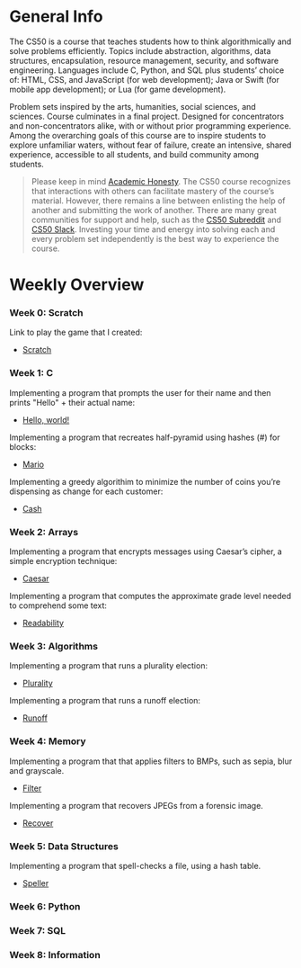 # General Info
The CS50 is a course that teaches students how to think algorithmically and solve problems efficiently. Topics include abstraction, algorithms, data structures, encapsulation, resource management, security, and software engineering. Languages include C, Python, and SQL plus students’ choice of: HTML, CSS, and JavaScript (for web development); Java or Swift (for mobile app development); or Lua (for game development). 

Problem sets inspired by the arts, humanities, social sciences, and sciences. Course culminates in a final project. Designed for concentrators and non-concentrators alike, with or without prior programming experience. Among the overarching goals of this course are to inspire students to explore unfamiliar waters, without fear of failure, create an intensive, shared experience, accessible to all students, and build community among students.

> Please keep in mind <a href="https://cs50.harvard.edu/x/2020/syllabus/#academic-honesty">Academic Honesty</a>. The CS50 course recognizes that interactions with others can facilitate mastery of the course’s material. However, there remains a line between enlisting the help of another and submitting the work of another. There are many great communities for support and help, such as the <a href="https://www.reddit.com/r/cs50/">CS50 Subreddit</a> and <a href="https://app.slack.com/client/T0454A63D/C0454A65T">CS50 Slack</a>. Investing your time and energy into solving each and every problem set independently is the best way to experience the course.

# Weekly Overview

### Week 0: Scratch
Link to play the game that I created:
* <a href="https://scratch.mit.edu/projects/412735859/">Scratch</a>

### Week 1: C
Implementing a program that prompts the user for their name and then prints "Hello" + their actual name:
* <a href="https://github.com/marianadacunha/cs50/blob/master/1%20-%20hello/hello.c">Hello, world!</a>

Implementing a program that recreates half-pyramid using hashes (#) for blocks:
* <a href="https://github.com/marianadacunha/cs50/tree/master/2%20-%20mario">Mario</a>

Implementing a greedy algorithim to minimize the number of coins you’re dispensing as change for each customer:
* <a href="https://github.com/marianadacunha/cs50/tree/master/3%20-%20cash">Cash</a>

### Week 2: Arrays
Implementing a program that encrypts messages using Caesar’s cipher, a simple encryption technique:
* <a href="https://github.com/marianadacunha/cs50/tree/master/5%20-%20caesar">Caesar</a>

Implementing a program that computes the approximate grade level needed to comprehend some text:
* <a href="https://github.com/marianadacunha/cs50/tree/master/4%20-%20readability">Readability</a>

### Week 3: Algorithms
Implementing a program that runs a plurality election:
* <a href="https://github.com/marianadacunha/cs50/tree/master/6%20-%20plurality">Plurality</a>

Implementing a program that runs a runoff election:
* <a href="https://github.com/marianadacunha/cs50/tree/master/7%20-%20runoff">Runoff</a>

### Week 4: Memory
Implementing a program that that applies filters to BMPs, such as sepia, blur and grayscale.
* <a href="https://github.com/marianadacunha/cs50/tree/master/8%20-%20filter">Filter</a>

Implementing a program that recovers JPEGs from a forensic image.
* <a href="https://github.com/marianadacunha/cs50/tree/master/9%20-%20recover">Recover</a>

### Week 5: Data Structures

Implementing a program that spell-checks a file, using a hash table.
* <a href="https://github.com/marianadacunha/cs50/tree/master/10%20-%20speller">Speller</a>

### Week 6: Python
### Week 7: SQL
### Week 8: Information
